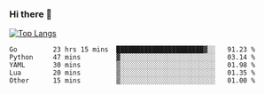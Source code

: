 ### Hi there 👋

<!--
**3Xpl0it3r/3Xpl0it3r** is a ✨ _special_ ✨ repository because its `README.md` (this file) appears on your GitHub profile.

Here are some ideas to get you started:

- 🔭 I’m currently working on ...
- 🌱 I’m currently learning ...
- 👯 I’m looking to collaborate on ...
- 🤔 I’m looking for help with ...
- 💬 Ask me about ...
- 📫 How to reach me: ...
- 😄 Pronouns: ...
- ⚡ Fun fact: ...
-->


[![Top Langs](https://github-readme-stats.vercel.app/api/top-langs/?username=3Xpl0it3r&layout=compact)](https://github.com/3Xpl0it3r/3Xpl0it3r)

<!--START_SECTION:waka-->

```text
Go         23 hrs 15 mins  ██████████████████████▓░░   91.23 %
Python     47 mins         ▓░░░░░░░░░░░░░░░░░░░░░░░░   03.14 %
YAML       30 mins         ▒░░░░░░░░░░░░░░░░░░░░░░░░   01.98 %
Lua        20 mins         ▒░░░░░░░░░░░░░░░░░░░░░░░░   01.35 %
Other      15 mins         ▒░░░░░░░░░░░░░░░░░░░░░░░░   01.00 %
```

<!--END_SECTION:waka-->
